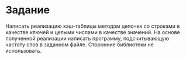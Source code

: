 # Задание
Написать реализацию хэш-таблицы методом цепочек со строками в качестве ключей и целыми
числами в качестве значений. На основе полученной реализации написать программу, подсчитывающую
частоту слов в заданном файле. Сторонние библиотеки не использовать.
